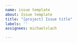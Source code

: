 ```yaml
---
name: issue template
about: Issue template
title: "[project] Issue title"
labels: ''
assignees: michaelvlach

---
```




